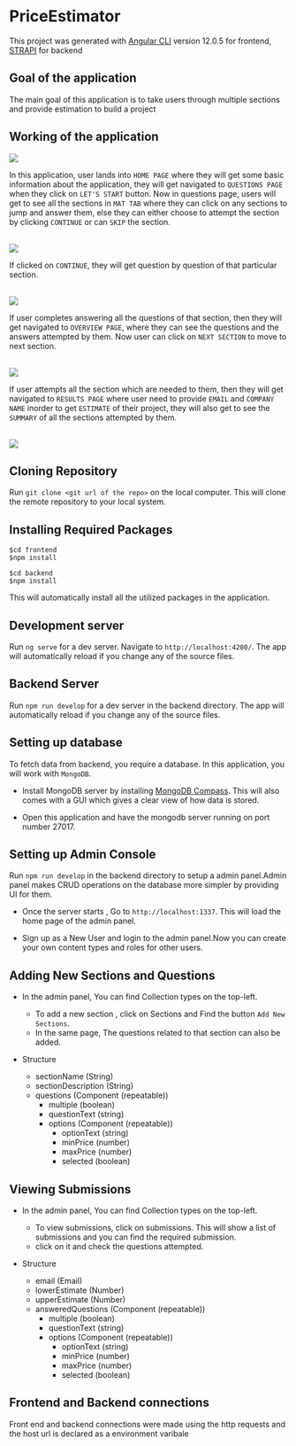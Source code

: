# PriceEstimator

This project was generated with [Angular CLI](https://github.com/angular/angular-cli) version 12.0.5 for frontend, [STRAPI](https://strapi.io/) for backend

## Goal of the application

The main goal of this application is to take users through multiple sections and provide estimation to build a project

## Working of the application
<img src="https://github.com/praveen097/Bit-Mango-Project-1/blob/main/frontend/src/assets/Landing-Page.png"/>

In this application, user lands into  `HOME PAGE` where they will get some basic information about the application, they will get navigated to `QUESTIONS PAGE` when they click on `LET'S START` button.
Now in questions page, users
will get to see all the sections in `MAT TAB` where they can click on any sections to jump and answer them, else they can either choose to attempt the section by 
clicking `CONTINUE` or can `SKIP` the section.
<div><br><img src="https://github.com/praveen097/Bit-Mango-Project-1/blob/main/frontend/src/assets/Questions-Page-Information.png"/><br><div>
 
 If clicked on `CONTINUE`, they will get question by question of that particular section. 
<div><br><img src="https://github.com/praveen097/Bit-Mango-Project-1/blob/main/frontend/src/assets/Questions-Page.png"/><br><div>
 
If user completes answering 
all the questions of that section, then they will get navigated to `OVERVIEW PAGE`, where they can see the questions and the answers attempted by them. Now user 
can click on `NEXT SECTION` to move to next section. 
<div><br><img src="https://github.com/praveen097/Bit-Mango-Project-1/blob/main/frontend/src/assets/Overview-Page.png"/><br><div>
 
If user attempts all the section which are needed to them, then they will get navigated to `RESULTS PAGE` where 
user need to provide `EMAIL` and `COMPANY NAME` inorder to get `ESTIMATE` of their project, they will also get to see the `SUMMARY` of all the sections attempted by 
them.
<div><br><img src="https://github.com/praveen097/Bit-Mango-Project-1/blob/main/frontend/src/assets/Results-Page.png"/><br><div>

## Cloning Repository 

Run `git clone <git url of the repo>` on the local computer. This will clone the remote repository to your local system.

## Installing Required Packages

```
$cd frontend
$npm install
```
```
$cd backend
$npm install
```

This will automatically install all the utilized packages in the application.

## Development server

Run `ng serve` for a dev server. Navigate to `http://localhost:4200/`. The app will automatically reload if you change any of the source files.

## Backend Server

Run `npm run develop` for a dev server in the backend directory. The app will automatically reload if you change any of the source files.

## Setting up database

To fetch data from backend, you require a database. In this application, you will work with `MongoDB`.

  * Install MongoDB server by installing [MongoDB Compass](https://www.mongodb.com/try/download/compass). This will also comes with a GUI which gives a clear view of how data is stored.

  * Open this application and have the mongodb server running on port number 27017.
  
## Setting up Admin Console

Run `npm run develop` in the backend directory to setup a admin panel.Admin panel makes CRUD operations on the database more simpler by providing UI for them.

  * Once the server starts , Go to `http://localhost:1337`. This will load the home page of the admin panel.

  * Sign up as a New User and login to the admin panel.Now you can create your own content types and roles for other users.

## Adding New Sections and Questions 

- In the admin panel, You can find Collection types on the top-left.

  * To add a new section , click on Sections and Find the button `Add New Sections`.
  * In the same page, The questions related to that section can also be added. 
- Structure
  * sectionName (String)
  * sectionDescription (String)
  * questions (Component (repeatable))
    * multiple (boolean)
    * questionText (string)
    * options (Component (repeatable))
      * optionText (string)
      * minPrice (number)
      * maxPrice (number)
      * selected (boolean)

## Viewing Submissions

- In the admin panel, You can find Collection types on the top-left.

  * To view submissions, click on submissions. This will show a list of submissions and you can find the required submission.
  * click on it and check the questions attempted.
- Structure
  * email (Email)
  * lowerEstimate (Number)
  * upperEstimate (Number)
  * answeredQuestions (Component (repeatable))
    * multiple (boolean)
    * questionText (string)
    * options (Component (repeatable))
      * optionText (string)
      * minPrice (number)
      * maxPrice (number)
      * selected (boolean)
  
## Frontend and Backend connections
Front end and backend connections were made using the http requests and the host url is declared as a environment varibale
